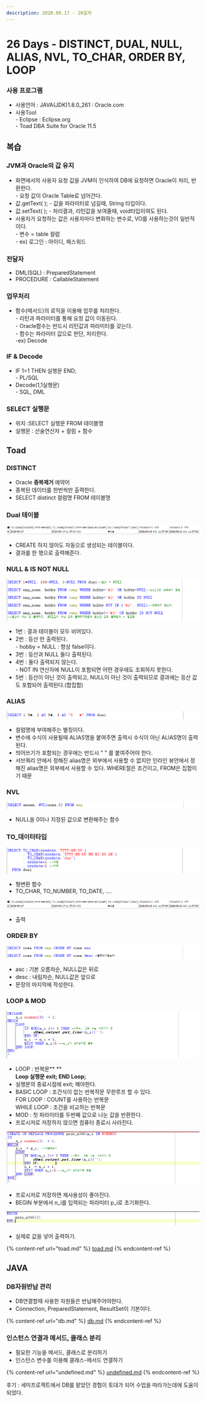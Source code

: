 ```yaml
---
description: 2020.09.17 - 26일차
---
```


# 26 Days - DISTINCT, DUAL, NULL, ALIAS, NVL, TO_CHAR, ORDER BY, LOOP

### 사용 프로그램

* 사용언어 : JAVA(JDK)1.8.0\_261 : Oracle.com
* 사용Tool \
  \- Eclipse : Eclipse.org\
  \- Toad DBA Suite for Oracle 11.5

## 복습

### JVM과 Oracle의 값 유지

* 화면에서의 사용자 요청 값을 JVM이 인식하여 DB에 요청하면 Oracle이 처리, 반환한다.\
  \- 요청 값이 Oracle Table로 넘어간다.
* 값.getText( ); - 값을 파라미터로 넘길때, String 타입이다.
* 값.setText( ); - 처리결과, 리턴값을 보여줄때, void타입이여도 된다.
* 사용자가 요청하는 값은 사용자마다 변화하는 변수로, VO를 사용하는것이 일반적이다.\
  \- 변수 = table 컬럼\
  \- ex) 로그인 : 아이디, 패스워드 

### 전달자

* DML(SQL) : PreparedStatement
* PROCEDURE : CallableStatement

### 업무처리

* 함수(메서드)의 로직을 이용해 업무를 처리한다.\
  \- 리턴과 파라미터를 통해 요청 값이 이동된다.\
  \- Oracle함수는 반드시 리턴값과 파라미터를 갖는다.\
  \- 함수는 파라미터 값으로 판단, 처리한다.\
  \-ex) Decode

### IF & Decode

* IF 1=1 THEN 실행문 END;\
  \- PL/SQL
* Decode(1,1실행문)\
  \- SQL, DML

### SELECT 실행문

* 위치 :SELECT 실행문 FROM 테이블명
* 실행문 : 산술연산자 + 컬럼 + 함수

## Toad

### DISTINCT

* Oracle **중복제거** 예약어
* 중복된 데이터를 한번씩만 출력한다.
* SELECT distinct 컬럼명 FROM 테이블명

### Dual 테이블

![](../../../.gitbook/assets/dual-sysdate.png)

* CREATE 하지 않아도 자동으로 생성되는 테이블이다.
* 결과를 한 행으로 출력해준다.

### NULL & IS NOT NULL

![](<../../../.gitbook/assets/1 (9).png>)

* 1번 : 결과 테이블이 모두 비어있다.
* 2번 : 등산 만 출력된다. \
  \-  hobby = NULL : 항상 false이다.
* 3번 : 등산과 NULL 둘다 출력된다.
* 4번 : 둘다 출력되지 않는다. \
  \-  NOT IN 연산자에 NULL이 포함되면 어떤 경우에도 조회하지 못한다.
* 5번 : 등산이 아닌 것이 출력되고, NULL이 아닌 것이 출력되므로 결과에는 등산 값도 포함되어 출력된다.(합집합)

### ALIAS

![](<../../../.gitbook/assets/2 (8).png>)

* 컬럼명에 부여해주는 별칭이다. 
* 변수에 수식이 사용될때 ALIAS명을 붙여주면 출력시 수식이 아닌 ALIAS명이 출력된다.
* 띄어쓰기가 포함되는 경우에는 반드시 " " 를 붙여주어야 한다.
* 서브쿼리 안에서 정해진 alias명은 외부에서 사용할 수 없지만 인라인 뷰안에서 정해진 alias명은 외부에서 사용할 수 있다. WHERE절은 조건이고, FROM은 집합이기 때문

### NVL

![](<../../../.gitbook/assets/3 (9).png>)

* NULL을 0이나 지정된 값으로 변환해주는 함수

### TO\_데이터타입

![](<../../../.gitbook/assets/4 (9).png>)

* 형변환 함수
* TO_CHAR, TO_NUMBER, TO_DATE, ....

![](../../../.gitbook/assets/dual-sysdate.png)

* 출력

### ORDER BY

![](<../../../.gitbook/assets/5 (8).png>)

* asc : 기본 오름차순, NULL값은 뒤로
* desc : 내림차순, NULL값은 앞으로
* 문장의 마지막에 작성한다.

### LOOP & MOD

![](<../../../.gitbook/assets/6 (5).png>)

* LOOP : 반복문** **\
  **Loop 실행문 exit; END Loop;**
* 실행문의 종료시점에 exit; 해야한다.
* BASIC LOOP  : 조건식이 없는 반복작문 무한루프 할 수 있다.\
  FOR LOOP      : COUNT를 사용하는 반복문\
  WHILE LOOP : 조건을 비교하는 반복문
* MOD : 첫 파라미터를 두번째 값으로 나눈 값을 반환한다.
* 프로시저로 저장하지 않으면 컴퓨터 종료시 사라진다.

![](../../../.gitbook/assets/6-2.png)

* 프로시저로 저장하면 재사용성이 좋아진다.
* BEGIN 부분에서 n_i를 입력되는 파라미터 p_i로 초기화한다.

![](<../../../.gitbook/assets/6-3 (1).png>)

* 실제로 값을 넣어 출력하기.

{% content-ref url="toad.md" %}
[toad.md](toad.md)
{% endcontent-ref %}

## JAVA

### DB자원반납 관리

* DB연결할때 사용한 자원들은 반납해주어야한다.
* Connection, PreparedStatement, ResultSet이 기본이다.

{% content-ref url="db.md" %}
[db.md](db.md)
{% endcontent-ref %}

### 인스턴스 연결과 메서드, 클래스 분리

* 필요한 기능을 메서드, 클래스로 분리하기
* 인스턴스 변수를 이용해 클래스-메서드 연결하기

{% content-ref url="undefined.md" %}
[undefined.md](undefined.md)
{% endcontent-ref %}

후기 : 세미프로젝트에서 DB를 맡았던 경험이 토대가 되어 수업을 따라가는데에 도움이 되었다.
